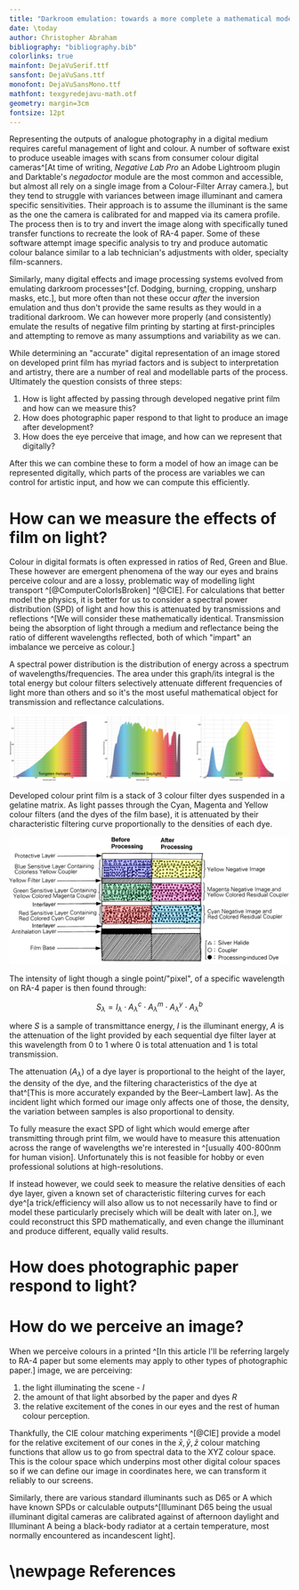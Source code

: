 ```yaml
---
title: "Darkroom emulation: towards a more complete a mathematical model."
date: \today
author: Christopher Abraham
bibliography: "bibliography.bib"
colorlinks: true
mainfont: DejaVuSerif.ttf
sansfont: DejaVuSans.ttf
monofont: DejaVuSansMono.ttf 
mathfont: texgyredejavu-math.otf 
geometry: margin=3cm
fontsize: 12pt
---
```


Representing the outputs of analogue photography in a digital medium requires careful management of light and colour. A number of software exist to produce useable images with scans from consumer colour digital cameras^[At time of writing, *Negative Lab Pro* an Adobe Lightroom plugin and Darktable's *negadoctor* module are the most common and accessible, but almost all rely on a single image from a Colour-Filter Array camera.], but they tend to struggle with variances between image illuminant and camera specific sensitivities. Their approach is to assume the illuminant is the same as the one the camera is calibrated for and mapped via its camera profile. The process then is to try and invert the image along with specifically tuned transfer functions to recreate the look of RA-4 paper. Some of these software attempt image specific analysis to try and produce automatic colour balance similar to a lab technician's adjustments with older, specialty film-scanners. 

Similarly, many digital effects and image processing systems evolved from emulating darkroom processes^[cf. Dodging, burning, cropping, unsharp masks, etc.], but more often than not these occur *after* the inversion emulation and thus don't provide the same results as they would in a traditional darkroom. We can however more properly (and consistently) emulate the results of negative film printing by starting at first-principles and attempting to remove as many assumptions and variability as we can.

While determining an "accurate" digital representation of an image stored on developed print film has myriad factors and is subject to interpretation and artistry, there are a number of real and modellable parts of the process. Ultimately the question consists of three steps:

1. How is light affected by passing through developed negative print film and how can we measure this?
2. How does photographic paper respond to that light to produce an image after development?
3. How does the eye perceive that image, and how can we represent that digitally?

After this we can combine these to form a model of how an image can be represented digitally, which parts of the process are variables we can control for artistic input, and how we can compute this efficiently.

How can we measure the effects of film on light?
=

Colour in digital formats is often expressed in ratios of Red, Green and Blue. These however are emergent phenomena of the way our eyes and brains perceive colour and are a lossy, problematic way of modelling light transport ^[@ComputerColorIsBroken] ^[@CIE]. For calculations that better model the physics, it is better for us to consider a spectral power distribution (SPD) of light and how this is attenuated by transmissions and reflections ^[We will consider these mathematically identical. Transmission being the absorption of light through a medium and reflectance being the ratio of different wavelengths reflected, both of which "impart" an imbalance we perceive as colour.]

A spectral power distribution is the distribution of energy across a spectrum of wavelengths/frequencies. The area under this graph/its integral is the total energy but colour filters selectively attenuate different frequencies of light more than others and so it's the most useful mathematical object for transmission and reflectance calculations. 

![SPD Curve examples ^[@SPD_Example]](images/SPD_CurveExamples.png "SPD Examples")

Developed colour print film is a stack of 3 colour filter dyes suspended in a gelatine matrix. As light passes through the Cyan, Magenta and Yellow colour filters (and the dyes of the film base), it is attenuated by their characteristic filtering curve proportionally to the densities of each dye.

![Cross-section of film ^[@X400DataSheet]](images/filmdye%20stack.png "Film Stack")

The intensity of light though a single point/"pixel", of a specific wavelength on RA-4 paper is then found through:

$$ S_λ = I_λ⋅A^c_λ ⋅A^m_λ⋅A^y_λ⋅A^b_λ $$

where 
$S$ is a sample of transmittance energy, 
$I$ is the illuminant energy, 
$A$ is the attenuation of the light provided by each sequential dye filter layer at this wavelength from $0$ to $1$ where $0$ is total attenuation and $1$ is total transmission.

The attenuation ($A_λ$) of a dye layer is proportional to the height of the layer, the density of the dye, and the filtering characteristics of the dye at that^[This is more accurately expanded by the Beer–Lambert law]. As the incident light which formed our image only affects one of those, the density, the variation between samples is also proportional to density. 

To fully measure the exact SPD of light which would emerge after transmitting through print film, we would have to measure this attenuation across the range of wavelengths we're interested in ^[usually 400-800nm for human vision]. Unfortunately this is not feasible for hobby or even professional solutions at high-resolutions.

If instead however, we could seek to measure the relative densities of each dye layer, given a known set of characteristic filtering curves for each dye^[a trick/efficiency will also allow us to not necessarily have to find or model these particularly precisely which will be dealt with later on.], we could reconstruct this SPD mathematically, and even change the illuminant and produce different, equally valid results. 



How does photographic paper respond to light?
=

How do we perceive an image?
=

When we perceive colours in a printed ^[In this article I'll be referring largely to RA-4 paper but some elements may apply to other types of photographic paper.] image, we are perceiving:

1. the light illuminating the scene -  $I$
2. the amount of that light absorbed by the paper and dyes $R$
3. the relative excitement of the cones in our eyes and the rest of human colour perception. 

Thankfully, the CIE colour matching experiments ^[@CIE] provide a model for the relative excitement of our cones in the $\bar{x},\bar{y},\bar{z}$ colour matching functions that allow us to go from spectral data to the XYZ colour space. This is the colour space which underpins most other digital colour spaces so if we can define our image in coordinates here, we can transform it reliably to our screens.

Similarly, there are various standard illuminants such as D65 or A which have known SPDs or calculable outputs^[Illuminant D65 being the usual illuminant digital cameras are calibrated against of afternoon daylight and Illuminant A being a black-body radiator at a certain temperature, most normally encountered as incandescent light].


\newpage
References
===


